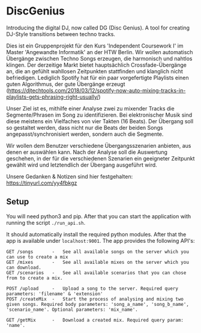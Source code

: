 # DiscGenius
Introducing the digital DJ, now called DG (Disc Genius). A tool for creating DJ-Style transitions between techno tracks.

Dies ist ein Gruppenprojekt für den Kurs 'Independent Coursework I' im Master 'Angewandte Informatik' an der HTW Berlin.
Wir wollen automatisch Übergänge zwischen Techno Songs erzeugen, die harmonisch und nahtlos klingen. Der derzeitige Markt bietet hauptsächlich Crossfade-Übergänge an, die an gefühlt wahllosen Zeitpunkten stattfinden und klanglich nicht befriedigen.
Lediglich Spotify hat für ein paar vorgefertigte Playlists einen guten Algorithmus, der gute Übergänge erzeugt (https://djtechtools.com/2018/03/12/spotify-now-auto-mixing-tracks-in-playlists-gets-phrasing-right-usually/)

Unser Ziel ist es, mithilfe einer Analyse zwei zu mixender Tracks die Segmente/Phrasen im Song zu identifizieren. 
Bei elektronischer Musik sind diese meistens ein Vielfaches von vier Takten (16 Beats). 
Der Übergang soll so gestaltet werden, dass nicht nur die Beats der beiden Songs angepasst/synchronisiert werden, sondern auch die Segmente.

Wir wollen dem Benutzer verschiedene Übergangsszenarien anbieten, aus denen er auswählen kann. 
Nach der Analyse soll die Auswertung geschehen, in der für die verschiedenen Szenarien ein geeigneter Zeitpunkt gewählt wird und letztendlich der Übergang ausgeführt wird.

Unsere Gedanken & Notizen sind hier festgehalten: https://tinyurl.com/yy4fbkgz


## Setup

You will need python3 and pip. After that you can start the application with running the script ```./run_api.sh```.

It should automatically install the required python modules. After that the app is available under ```localhost:9001```.
The app provides the following API's:

```
GET /songs       -   See all available songs on the server which you can use to create a mix
GET /mixes       -   See all available mixes on the server which you can download.
GET /scenarios   -   See all available scenarios that you can chose from to create a mix.

POST /upload     -   Upload a song to the server. Required query parameters: 'filename' & 'extension'
POST /createMix  -   Start the process of analysing and mixing two given songs. Required body parameters: 'song_a_name', 'song_b_name', 'scenario_name'. Optional parameters: 'mix_name'.

GET /getMix      -   Download a created mix. Required query param: 'name'.
```





